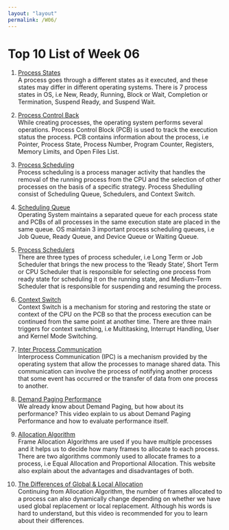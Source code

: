 ```yaml
---
layout: "layout"
permalink: /W06/
---
```


# Top 10 List of Week 06

1. [Process States](https://www.javatpoint.com/os-process-states)<br>
A process goes through a different states as it executed, and these states may differ in different operating systems. There is 7 process states in OS, i.e New, Ready, Running, Block or Wait, Completion or Termination, Suspend Ready, and Suspend Wait.

2. [Process Control Back](https://www.geeksforgeeks.org/process-table-and-process-control-block-pcb/)<br>
While creating processes, the operating system performs several operations. Process Control Block (PCB) is used to track the execution status the process. PCB contains information about the process, i.e Pointer, Process State, Process Number, Program Counter, Registers, Memory Limits, and Open Files List.

3. [Process Scheduling](https://www.tutorialspoint.com/operating_system/os_process_scheduling)<br>
Process scheduling is a process manager activity that handles the removal of the running process from the CPU and the selection of other processes on the basis of a specific strategy. Process Shedulling consist of Scheduling Queue, Schedulers, and Context Switch.

4. [Scheduling Queue](https://www.javatpoint.com/os-process-queues)<br>
Operating System maintains a separated queue for each process state and PCBs of all processes in the same execution state are placed in the same queue. OS maintain 3 important process scheduling queues, i.e Job Queue, Ready Queue, and Device Queue or Waiting Queue.

5. [Process Schedulers](https://www.geeksforgeeks.org/process-schedulers-in-operating-system/)<br>
There are three types of process scheduler, i.e Long Term or Job Scheduler that brings the new process to the ‘Ready State’, Short Term or CPU Scheduler that is responsible for selecting one process from ready state for scheduling it on the running state, and Medium-Term Scheduler that is responsible for suspending and resuming the process.

6. [Context Switch](https://www.tutorialspoint.com/what-is-context-switching-in-operating-system)<br>
Context Switch is a mechanism for storing and restoring the state or context of the CPU on the PCB so that the process execution can be continued from the same point at another time. There are three main triggers for context switching, i.e Multitasking, Interrupt Handling, User and Kernel Mode Switching.

7. [Inter Process Communication](https://www.geeksforgeeks.org/inter-process-communication-ipc/)<br>
Interprocess Communication (IPC) is a mechanism provided by the operating system that allow the processes to manage shared data. This communication can involve the process of notifying another process that some event has occurred or the transfer of data from one process to another.

8. [Demand Paging Performance](https://www.youtube.com/watch?v=GPcsNmpMP70)<br>
We already know about Demand Paging, but how about its performance? This video explain to us about Demand Paging Performance and how to evaluate performance itself.

9. [Allocation Algorithm](https://www.geeksforgeeks.org/operating-system-allocation-frames/)<br>
Frame Allocation Algorithms are used if you have multiple processes and it helps us to decide how many frames to allocate to each process. There are two algorithms commonly used to allocate frames to a process, i.e Equal Allocation and Proportional Allocation. This website also explain about the advantages and disadvantages of both.

10. [The Differences of Global & Local Allocation](https://www.youtube.com/watch?v=DAZSOh77VT4)<br>
Continuing from Allocation Algorithm, the number of frames allocated to a process can also dynamically change depending on whether we have used global replacement or local replacement. Although his words is hard to understand, but this video is recommended for you to learn about their differences.
